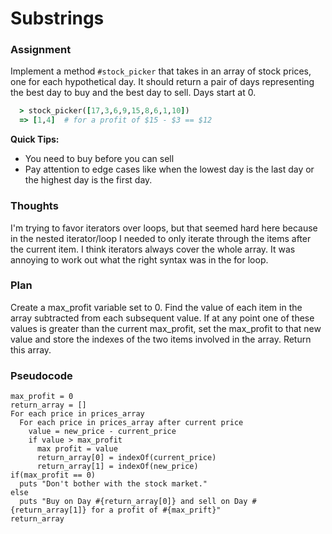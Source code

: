 # Substrings

### Assignment

Implement a method `#stock_picker` that takes in an array of stock prices, one for each hypothetical day. It should return a pair of days representing the best day to buy and the best day to sell. Days start at 0.

```ruby
  > stock_picker([17,3,6,9,15,8,6,1,10])
  => [1,4]  # for a profit of $15 - $3 == $12
```

**Quick Tips:**

- You need to buy before you can sell
- Pay attention to edge cases like when the lowest day is the last day or the highest day is the first day.

### Thoughts

I'm trying to favor iterators over loops, but that seemed hard here because in the nested iterator/loop I needed to only iterate through the items after the current item. I think iterators always cover the whole array. It was annoying to work out what the right syntax was in the for loop.

### Plan

Create a max_profit variable set to 0. Find the value of each item in the array subtracted from each subsequent value. If at any point one of these values is greater than the current max_profit, set the max_profit to that new value and store the indexes of the two items involved in the array. Return this array.

### Pseudocode

```pseudocode
max_profit = 0
return_array = []
For each price in prices_array
  For each price in prices_array after current price
    value = new_price - current_price
    if value > max_profit 
      max profit = value
      return_array[0] = indexOf(current_price)
      return_array[1] = indexOf(new_price)
if(max_profit == 0)
  puts "Don't bother with the stock market."
else
  puts "Buy on Day #{return_array[0]} and sell on Day #{return_array[1]} for a profit of #{max_prift}"
return_array
```
